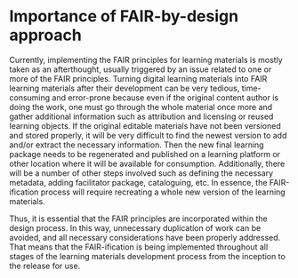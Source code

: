 # Importance of FAIR-by-design approach

Currently, implementing the FAIR principles for learning materials is mostly taken as an afterthought, usually triggered by an issue related to one or more of the FAIR principles. Turning digital learning materials into FAIR learning materials after their development can be very tedious, time-consuming and error-prone because even if the original content author is doing the work, one must go through the whole material once more and gather additional information such as attribution and licensing or reused learning objects. If the original editable materials have not been versioned and stored properly, it will be very difficult to find the newest version to add and/or extract the necessary information. Then the new final learning package needs to be regenerated and published on a learning platform or other location where it will be available for consumption. Additionally, there will be a number of other steps involved such as defining the necessary metadata, adding facilitator package, cataloguing, etc. In essence, the FAIR-ification process will require recreating a whole new version of the learning materials.

Thus, it is essential that the FAIR principles are incorporated within the design process. In this way, unnecessary duplication of work can be avoided, and all necessary considerations have been properly addressed. That means that the FAIR-ification is being implemented throughout all stages of the learning materials development process from the inception to the release for use.